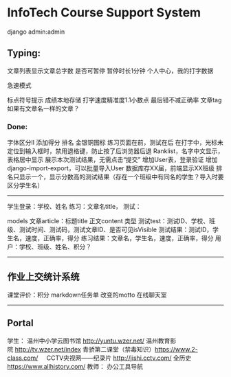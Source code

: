 # InfoTech Course Support System

django admin:admin

## Typing:
文章列表显示文章总字数
是否可暂停
暂停时长1分钟
个人中心，我的打字数据

急速模式

标点符号提示
成绩本地存储
打字速度精准度1.1小数点
最后错不减正确率
文章tag
如果有文章名一样的文章？


### Done:
字体区分lI
添加得分
排名 金银铜图标
练习页面在前，测试在后
在打字中，光标未定位到输入框时，禁用退格键，防止按了后浏览器后退
Ranklist，名字中文显示，表格居中显示
展示本次测试结果，无需点击“提交”
增加User表，登录验证
增加django-import-export，可以批量导入User
数据库存XX届，前端显示XX班级
排名只显示一个，显示分数高的测试结果（存在一个班级中有同名的学生？导入时要区分学生名）

---
学生登录：学校、姓名
练习：文章名title，
测试：

models
文章article：标题title 正文content 类型
测试test：测试ID、学校、班级、测试时间、测试码，测试文章ID、是否可见isVisible
测试结果：测试ID，学生名，速度，正确率，得分
练习结果：文章名，学生名，速度，正确率，得分
用户：学校、班级、姓名、积分？


---


## 作业上交统计系统

课堂评价：积分
markdown任务单
改变的motto
在线聊天室


---


## Portal
学生：
温州中小学云图书馆 http://yuntu.wzer.net/
温州教育影院 http://tv.wzer.net/index
青骄第二课堂（禁毒知识）https://www.2-class.com/    
CCTV央视网——纪录片 http://jishi.cctv.com/
全历史 https://www.allhistory.com/
教师：
办公工具导航



